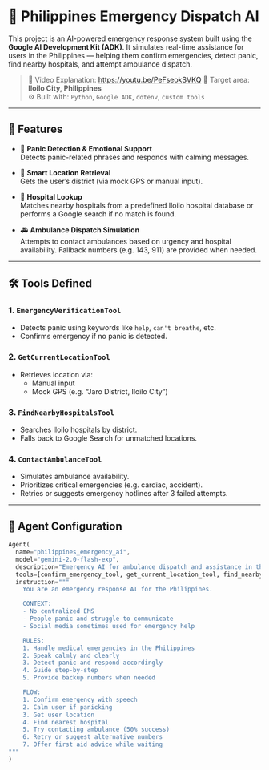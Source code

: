 # 🚨 Philippines Emergency Dispatch AI

This project is an AI-powered emergency response system built using the **Google AI Development Kit (ADK)**. It simulates real-time assistance for users in the Philippines — helping them confirm emergencies, detect panic, find nearby hospitals, and attempt ambulance dispatch.

> 🎥 Video Explanation:  https://youtu.be/PeFseokSVKQ
> 🏥 Target area: **Iloilo City, Philippines**  
> ⚙️ Built with: `Python`, `Google ADK`, `dotenv`, `custom tools`

---

## 📌 Features

- 🧠 **Panic Detection & Emotional Support**  
  Detects panic-related phrases and responds with calming messages.

- 📍 **Smart Location Retrieval**  
  Gets the user’s district (via mock GPS or manual input).

- 🏥 **Hospital Lookup**  
  Matches nearby hospitals from a predefined Iloilo hospital database or performs a Google search if no match is found.

- 🚑 **Ambulance Dispatch Simulation**  
  Attempts to contact ambulances based on urgency and hospital availability. Fallback numbers (e.g. 143, 911) are provided when needed.

---

## 🛠️ Tools Defined

### 1. `EmergencyVerificationTool`
- Detects panic using keywords like `help`, `can't breathe`, etc.
- Confirms emergency if no panic is detected.

### 2. `GetCurrentLocationTool`
- Retrieves location via:
  - Manual input
  - Mock GPS (e.g. “Jaro District, Iloilo City”)

### 3. `FindNearbyHospitalsTool`
- Searches Iloilo hospitals by district.
- Falls back to Google Search for unmatched locations.

### 4. `ContactAmbulanceTool`
- Simulates ambulance availability.
- Prioritizes critical emergencies (e.g. cardiac, accident).
- Retries or suggests emergency hotlines after 3 failed attempts.

---

## 🧠 Agent Configuration

```python
Agent(
  name="philippines_emergency_ai",
  model="gemini-2.0-flash-exp",
  description="Emergency AI for ambulance dispatch and assistance in the Philippines.",
  tools=[confirm_emergency_tool, get_current_location_tool, find_nearby_hospitals_tool, contact_ambulance_tool],
  instruction="""
    You are an emergency response AI for the Philippines.

    CONTEXT:
    - No centralized EMS
    - People panic and struggle to communicate
    - Social media sometimes used for emergency help

    RULES:
    1. Handle medical emergencies in the Philippines
    2. Speak calmly and clearly
    3. Detect panic and respond accordingly
    4. Guide step-by-step
    5. Provide backup numbers when needed

    FLOW:
    1. Confirm emergency with speech
    2. Calm user if panicking
    3. Get user location
    4. Find nearest hospital
    5. Try contacting ambulance (50% success)
    6. Retry or suggest alternative numbers
    7. Offer first aid advice while waiting
"""
)
